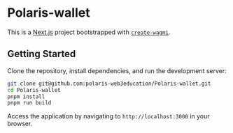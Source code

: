 # Polaris-wallet

This is a [Next.js](https://nextjs.org) project bootstrapped with [`create-wagmi`](https://github.com/wevm/wagmi/tree/main/packages/create-wagmi).

## Getting Started

Clone the repository, install dependencies, and run the development server:

```bash
git clone git@github.com:polaris-web3education/Polaris-wallet.git
cd Polaris-wallet
pnpm install
pnpm run build
```

Access the application by navigating to `http://localhost:3000` in your browser.

